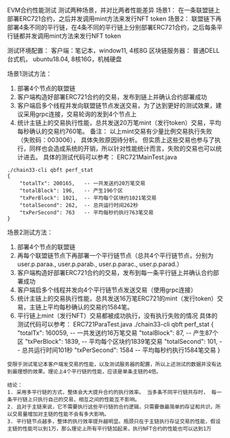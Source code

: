 EVM合约性能测试
测试两种场景，并对比两者性能差异
场景1： 在一条联盟链上部署ERC721合约，之后并发调用mint方法来发行NFT token
场景2： 联盟链下再部署4条不同的平行链，在4条不同的平行链上分别部署ERC721合约，之后每条平行链都并发调用mint方法来发行NFT token

测试环境配置：
客户端：笔记本，window11, 4核8G 
区块链服务器： 普通DELL台式机， ubuntu18.04, 8核16G，机械硬盘 

场景1测试方法：
1. 部署4个节点的联盟链
2. 客户端构造好部署ERC721合约的交易，发布到链上并确认合约部署成功
3. 客户端启多个线程并发向联盟链节点发送交易，为了达到更好的测试效果，建议采用grpc连接，交易轮询的发到4个节点上
4. 统计主链上的交易执行性能，总共发送20万笔mint（发行token）交易，平均每秒确认的交易约760笔。
备注： 以上mint交易有少量比例交易执行失败（失败码：003006）， 具体失败原因待分析。 但实质上这些交易也参与了执行，同样也会造成系统的开销，所以针对性能统计而言，失败的交易也可以统计进去。
具体的测试代码可以参考： ERC721MainTest.java
```
./chain33-cli qbft perf_stat
{
    "totalTx": 200165,   -- 一共发送约20万笔交易
    "totalBlock": 196,   -- 产生196个区
    "txPerBlock": 1021,	 -- 平均每个区块约1021笔交易
    "totalSecond": 262,  -- 总共运行时间262秒
    "txPerSecond": 763   -- 平均每秒约执行763笔交易
}
```

场景2测试方法：
1. 部署4个节点的联盟链
2. 再每个联盟链节点下再部署一个平行链节点（总共4个平行链节点，分别为user.p.paraa., user.p.parab., user.p.parac., user.p.parad.）
3. 客户端构造好部署ERC721合约的交易，发布到每一条平行链上并确认合约部署成功
4. 客户端启多个线程并发向4个平行链节点发送交易（使用grpc连接）
5. 统计主链上的交易执行性能，总共发送16万笔ERC721的mint（发行token）交易，主链上平均每秒确认的交易约1584笔。
6. 平行链上mint（发行NFT）交易都被成功执行，没有执行失败的情况
具体的测试代码可以参考： ERC721ParaTest.java
./chain33-cli qbft perf_stat
{
    "totalTx": 160059,   -- 一共发送约16万笔交易
    "totalBlock": 87,	 -- 产生87个区
    "txPerBlock": 1839,  -- 平均每个区块约1839笔交易
    "totalSecond": 101,	 -- 总共运行时间101秒
    "txPerSecond": 1584  -- 平均每秒约执行1584笔交易
}
```
受限于测试笔记本客户端发交易的性能，以及测试服务器的配置，所以上述测试的数据并没有达到最理想的效果。理论上4个平行链的性能，应该是单条主链的4倍。

结论：
1. 采用多平行链的方式，整体会大大提升合约的执行效率。 当多条不同平行链共存时， 每一条平行链上只执行自己的交易，相互之间的性能互不影响。
2. 且对于主链来说，它不需要执行这些平行链的合约逻辑，只需要做最简单的存证和共识，所以交易量增加对主链的性能不会有多大影响。
3. 平行链节点越多，整体的执行效率提升越明显。瓶颈只在于主链执行存证交易的性能，假设主链的性能可以到1万，那么理论上所有平行链加起来，执行NFT合约的性能也可以达到1万
